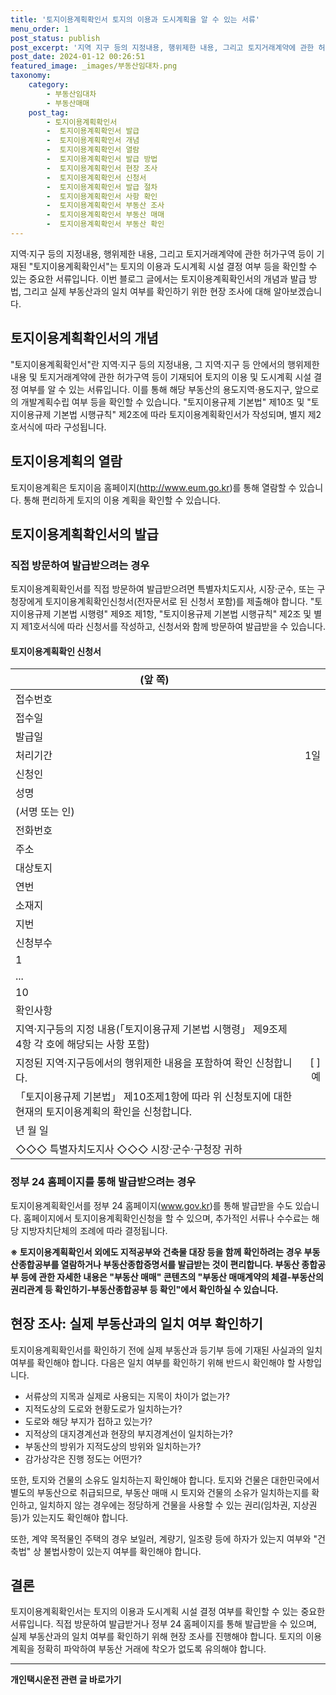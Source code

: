 ```yaml
---
title: '토지이용계획확인서 토지의 이용과 도시계획을 알 수 있는 서류'
menu_order: 1
post_status: publish
post_excerpt: '지역 지구 등의 지정내용, 행위제한 내용, 그리고 토지거래계약에 관한 허가구역 등이 기재된  토지이용계획확인서 는 토지의 이용과 도시계획 시설 결정 여부 등을 확인할 수 있는 중요한 서류입니다. 이번 블로그 글에서는 토지이용계획확인서의 개념과 발급 방법, 그리고 실제 부동산과의 일치 여부를 확인하기 위한 현장 조사에 대해 알아보겠습니다.'
post_date: 2024-01-12 00:26:51
featured_image: _images/부동산임대차.png
taxonomy:
    category:
        - 부동산임대차
        - 부동산매매
    post_tag:
        - 토지이용계획확인서
        -  토지이용계획확인서 발급
        -  토지이용계획확인서 개념
        -  토지이용계획확인서 열람
        -  토지이용계획확인서 발급 방법
        -  토지이용계획확인서 현장 조사
        -  토지이용계획확인서 신청서
        -  토지이용계획확인서 발급 절차
        -  토지이용계획확인서 사항 확인
        -  토지이용계획확인서 부동산 조사
        -  토지이용계획확인서 부동산 매매
        -  토지이용계획확인서 부동산 확인
---
```



지역·지구 등의 지정내용, 행위제한 내용, 그리고 토지거래계약에 관한 허가구역 등이 기재된 "토지이용계획확인서"는 토지의 이용과 도시계획 시설 결정 여부 등을 확인할 수 있는 중요한 서류입니다. 이번 블로그 글에서는 토지이용계획확인서의 개념과 발급 방법, 그리고 실제 부동산과의 일치 여부를 확인하기 위한 현장 조사에 대해 알아보겠습니다.

## 토지이용계획확인서의 개념

"토지이용계획확인서"란 지역·지구 등의 지정내용, 그 지역·지구 등 안에서의 행위제한 내용 및 토지거래계약에 관한 허가구역 등이 기재되어 토지의 이용 및 도시계획 시설 결정 여부를 알 수 있는 서류입니다. 이를 통해 해당 부동산의 용도지역·용도지구, 앞으로의 개발계획수립 여부 등을 확인할 수 있습니다. "토지이용규제 기본법" 제10조 및 "토지이용규제 기본법 시행규칙" 제2조에 따라 토지이용계획확인서가 작성되며, 별지 제2호서식에 따라 구성됩니다.

## 토지이용계획의 열람

토지이용계획은 토지이음 홈페이지(http://www.eum.go.kr)를 통해 열람할 수 있습니다. 통해 편리하게 토지의 이용 계획을 확인할 수 있습니다.

## 토지이용계획확인서의 발급

### 직접 방문하여 발급받으려는 경우

토지이용계획확인서를 직접 방문하여 발급받으려면 특별자치도지사, 시장·군수, 또는 구청장에게 토지이용계획확인신청서(전자문서로 된 신청서 포함)를 제출해야 합니다. "토지이용규제 기본법 시행령" 제9조 제1항, "토지이용규제 기본법 시행규칙" 제2조 및 별지 제1호서식에 따라 신청서를 작성하고, 신청서와 함께 방문하여 발급받을 수 있습니다.

#### 토지이용계획확인 신청서

| (앞 쪽)      |        |
| -------- | -----:|
| 접수번호  |        |
| 접수일      |         |
| 발급일      |         |
| 처리기간  |   1일   |
| 신청인      |         |
| 성명      |         |
| (서명 또는 인) |   |
| 전화번호 |        |
| 주소      |         |
| 대상토지   |         |
| 연번      |         |
| 소재지      |         |
| 지번      |         |
| 신청부수    |         |
| 1          |         |
| ...       |        |
| 10        |         |
| 확인사항   |         |
| 지역·지구등의 지정 내용(「토지이용규제 기본법 시행령」 제9조제4항 각 호에 해당되는 사항 포함) | |
| 지정된 지역·지구등에서의 행위제한 내용을 포함하여 확인 신청합니다. | [ ] 예 | [ ] 아니오 |
| 「토지이용규제 기본법」 제10조제1항에 따라 위 신청토지에 대한 현재의 토지이용계획의 확인을 신청합니다.| |
| 년 월 일 | |
| ◇◇◇ 특별자치도지사 ◇◇◇ 시장·군수·구청장 귀하 ||


### 정부 24 홈페이지를 통해 발급받으려는 경우

토지이용계획확인서를 정부 24 홈페이지(www.gov.kr)를 통해 발급받을 수도 있습니다. 홈페이지에서 토지이용계획확인신청을 할 수 있으며, 추가적인 서류나 수수료는 해당 지방자치단체의 조례에 따라 결정됩니다.

**※ 토지이용계획확인서 외에도 지적공부와 건축물 대장 등을 함께 확인하려는 경우 부동산종합공부를 열람하거나 부동산종합증명서를 발급받는 것이 편리합니다. 부동산 종합공부 등에 관한 자세한 내용은 "부동산 매매" 콘텐츠의 "부동산 매매계약의 체결-부동산의 권리관계 등 확인하기-부동산종합공부 등 확인"에서 확인하실 수 있습니다.**

## 현장 조사: 실제 부동산과의 일치 여부 확인하기

토지이용계획확인서를 확인하기 전에 실제 부동산과 등기부 등에 기재된 사실과의 일치 여부를 확인해야 합니다. 다음은 일치 여부를 확인하기 위해 반드시 확인해야 할 사항입니다.

- 서류상의 지목과 실제로 사용되는 지목이 차이가 없는가?
- 지적도상의 도로와 현황도로가 일치하는가?
- 도로와 해당 부지가 접하고 있는가?
- 지적상의 대지경계선과 현장의 부지경계선이 일치하는가?
- 부동산의 방위가 지적도상의 방위와 일치하는가?
- 감가상각은 진행 정도는 어떤가?

또한, 토지와 건물의 소유도 일치하는지 확인해야 합니다. 토지와 건물은 대한민국에서 별도의 부동산으로 취급되므로, 부동산 매매 시 토지와 건물의 소유가 일치하는지를 확인하고, 일치하지 않는 경우에는 정당하게 건물을 사용할 수 있는 권리(임차권, 지상권 등)가 있는지도 확인해야 합니다.

또한, 계약 목적물인 주택의 경우 보일러, 계량기, 일조량 등에 하자가 있는지 여부와 "건축법" 상 불법사항이 있는지 여부를 확인해야 합니다.

## 결론

토지이용계획확인서는 토지의 이용과 도시계획 시설 결정 여부를 확인할 수 있는 중요한 서류입니다. 직접 방문하여 발급받거나 정부 24 홈페이지를 통해 발급받을 수 있으며, 실제 부동산과의 일치 여부를 확인하기 위해 현장 조사를 진행해야 합니다. 토지의 이용 계획을 정확히 파악하여 부동산 거래에 착오가 없도록 유의해야 합니다.
<!-- wp:separator -->
<hr class="wp-block-separator has-alpha-channel-opacity"/>
<!-- /wp:separator -->

<!-- wp:group {"backgroundColor":"base","layout":{"type":"constrained"}} -->
<div class="wp-block-group has-base-background-color has-background"><!-- wp:paragraph {"align":"center","fontSize":"medium"} -->
<p class="has-text-align-center has-large-font-size"><strong>개인택시운전 관련 글 바로가기</strong></p>
<!-- /wp:paragraph -->


<!-- wp:latest-posts
{"categories":[{"id":1441,"count":19,"description":"","link":"https://uknowlaw.com/category/%ea%b0%9c%ec%9d%b8%ed%83%9d%ec%8b%9c%ec%9a%b4%ec%a0%84/","name":"개인택시운전","slug":"개인택시운전","taxonomy":"category","parent":0,"meta":[],"_links":{"self":[{"href":"https://uknowlaw.com/wp-json/wp/v2/categories/1441"}],"collection":[{"href":"https://uknowlaw.com/wp-json/wp/v2/categories"}],"about":[{"href":"https://uknowlaw.com/wp-json/wp/v2/taxonomies/category"}],"wp:post_type":[{"href":"https://uknowlaw.com/wp-json/wp/v2/posts?categories=1441"}],"curies":[{"name":"wp","href":"https://api.w.org/{rel}","templated":true}]}}],"postsToShow":100,"excerptLength":28,"postLayout":"grid","columns":2,"featuredImageAlign":"left","featuredImageSizeSlug":"large","fontSize":"small"} /--></div>
<!-- /wp:group -->